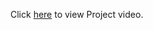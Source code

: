 Click [here](https://drive.google.com/file/d/129N_jHAEA23s91X3KH50dY5gLjebn8H1/view?usp=sharing) to view Project video.
